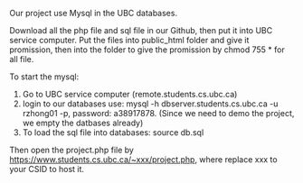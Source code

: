 Our project use Mysql in the UBC databases.

Download all the php file and sql file in our Github, then put it into UBC service computer. 
Put the files into public_html folder and give it promission, then into the folder to give the promission by chmod 755 * for all file.

To start the mysql:
1. Go to UBC service computer (remote.students.cs.ubc.ca)
2. login to our databases use: mysql -h dbserver.students.cs.ubc.ca -u rzhong01 -p, password: a38917878. (Since we need to demo the project, we empty the datbases already)
3. To load the sql file into databases: source db.sql

Then open the project.php file by https://www.students.cs.ubc.ca/~xxx/project.php, where replace xxx to your CSID to host it.

